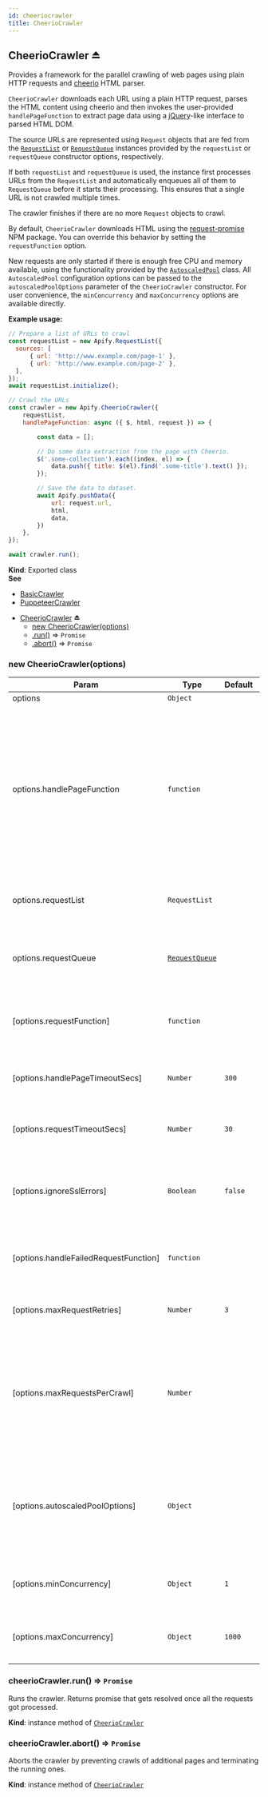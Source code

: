 ```yaml
---
id: cheeriocrawler
title: CheerioCrawler
---
```

<a name="exp_module_CheerioCrawler--CheerioCrawler"></a>

## CheerioCrawler ⏏
Provides a framework for the parallel crawling of web pages using plain HTTP requests and
[cheerio](https://www.npmjs.com/package/cheerio) HTML parser.

`CheerioCrawler` downloads each URL using a plain HTTP request,
parses the HTML content using cheerio and then
invokes the user-provided `handlePageFunction` to extract page data
using a [jQuery](https://jquery.com/)-like interface to parsed HTML DOM.

The source URLs are represented using `Request` objects that
are fed from the [`RequestList`](RequestList) or [`RequestQueue`](#RequestQueue)
instances provided by the `requestList` or `requestQueue` constructor options, respectively.

If both `requestList` and `requestQueue` is used, the instance first
processes URLs from the `RequestList` and automatically enqueues all of them to `RequestQueue` before it starts
their processing. This ensures that a single URL is not crawled multiple times.

The crawler finishes if there are no more `Request` objects to crawl.

By default, `CheerioCrawler` downloads HTML using the [request-promise](https://www.npmjs.com/package/request-promise) NPM package.
You can override this behavior by setting the `requestFunction` option.

New requests are only started if there is enough free CPU and memory available,
using the functionality provided by the [`AutoscaledPool`](AutoscaledPool) class.
All `AutoscaledPool` configuration options can be passed to the `autoscaledPoolOptions` parameter
of the `CheerioCrawler` constructor.
For user convenience, the `minConcurrency` and `maxConcurrency` options are available directly.

**Example usage:**

```javascript
// Prepare a list of URLs to crawl
const requestList = new Apify.RequestList({
  sources: [
      { url: 'http://www.example.com/page-1' },
      { url: 'http://www.example.com/page-2' },
  ],
});
await requestList.initialize();

// Crawl the URLs
const crawler = new Apify.CheerioCrawler({
    requestList,
    handlePageFunction: async ({ $, html, request }) => {

        const data = [];

        // Do some data extraction from the page with Cheerio.
        $('.some-collection').each((index, el) => {
            data.push({ title: $(el).find('.some-title').text() });
        });

        // Save the data to dataset.
        await Apify.pushData({
            url: request.url,
            html,
            data,
        })
    },
});

await crawler.run();
```

**Kind**: Exported class  
**See**

- [BasicCrawler](BasicCrawler)
- [PuppeteerCrawler](PuppeteerCrawler)

* [CheerioCrawler](#exp_module_CheerioCrawler--CheerioCrawler) ⏏
    * [new CheerioCrawler(options)](#new_module_CheerioCrawler--CheerioCrawler_new)
    * [.run()](#module_CheerioCrawler--CheerioCrawler+run) ⇒ <code>Promise</code>
    * [.abort()](#module_CheerioCrawler--CheerioCrawler+abort) ⇒ <code>Promise</code>

<a name="new_module_CheerioCrawler--CheerioCrawler_new"></a>

### new CheerioCrawler(options)

| Param | Type | Default | Description |
| --- | --- | --- | --- |
| options | <code>Object</code> |  |  |
| options.handlePageFunction | <code>function</code> |  | User-provided function that performs the logic of the crawler. It is called for each page   loaded and parsed by the crawler.   The function that receives an object as argument, with the following three fields:   <ul>     <li>`$`: the Cheerio object</li>     <li>`html`: the raw HTML</li>     <li>`request`: the [`Request`](Request) object representing the URL to crawl</li>   </ul>   If the function returns a promise, it is awaited. |
| options.requestList | <code>RequestList</code> |  | Static list of URLs to be processed.   Either RequestList or RequestQueue must be provided. |
| options.requestQueue | [<code>RequestQueue</code>](#RequestQueue) |  | Dynamic queue of URLs to be processed. This is useful for recursive crawling of websites.   Either RequestList or RequestQueue must be provided. |
| [options.requestFunction] | <code>function</code> |  | Overrides the function that performs the HTTP request to get the raw HTML needed for Cheerio.   See source code on <a href="https://github.com/apifytech/apify-js/blob/master/src/cheerio_crawler.js#L264">GitHub</a> for default behavior. |
| [options.handlePageTimeoutSecs] | <code>Number</code> | <code>300</code> | Timeout in which the function passed as `options.handlePageFunction` needs to finish, given in seconds. |
| [options.requestTimeoutSecs] | <code>Number</code> | <code>30</code> | Timeout in which the function passed as `options.requestFunction` needs to finish, given in seconds. |
| [options.ignoreSslErrors] | <code>Boolean</code> | <code>false</code> | If set to true, SSL certificate errors will be ignored. This is dependent on using the default   request function. If using a custom request function, user needs to implement this functionality. |
| [options.handleFailedRequestFunction] | <code>function</code> |  | Function that handles requests that failed more then `option.maxRequestRetries` times.   See source code on <a href="https://github.com/apifytech/apify-js/blob/master/src/cheerio_crawler.js#L13">GitHub</a> for default behavior. |
| [options.maxRequestRetries] | <code>Number</code> | <code>3</code> | How many times the request is retried if either `requestFunction` or `handlePageFunction` failed. |
| [options.maxRequestsPerCrawl] | <code>Number</code> |  | Maximum number of pages that the crawler will open. The crawl will stop when this limit is reached.   Always set this value in order to prevent infinite loops in misconfigured crawlers.   Note that in cases of parallel crawling, the actual number of pages visited might be slightly higher than this value. |
| [options.autoscaledPoolOptions] | <code>Object</code> |  | Custom options passed to the underlying [`AutoscaledPool`](AutoscaledPool) instance constructor.   Note that the `runTaskFunction`, `isTaskReadyFunction` and `isFinishedFunction` options   are provided by `CheerioCrawler` and cannot be overridden. |
| [options.minConcurrency] | <code>Object</code> | <code>1</code> | Sets the minimum concurrency (parallelism) for the crawl. Shortcut to the corresponding `AutoscaledPool` option. |
| [options.maxConcurrency] | <code>Object</code> | <code>1000</code> | Sets the maximum concurrency (parallelism) for the crawl. Shortcut to the corresponding `AutoscaledPool` option. |

<a name="module_CheerioCrawler--CheerioCrawler+run"></a>

### cheerioCrawler.run() ⇒ <code>Promise</code>
Runs the crawler. Returns promise that gets resolved once all the requests got processed.

**Kind**: instance method of [<code>CheerioCrawler</code>](#exp_module_CheerioCrawler--CheerioCrawler)  
<a name="module_CheerioCrawler--CheerioCrawler+abort"></a>

### cheerioCrawler.abort() ⇒ <code>Promise</code>
Aborts the crawler by preventing crawls of additional pages and terminating the running ones.

**Kind**: instance method of [<code>CheerioCrawler</code>](#exp_module_CheerioCrawler--CheerioCrawler)  
